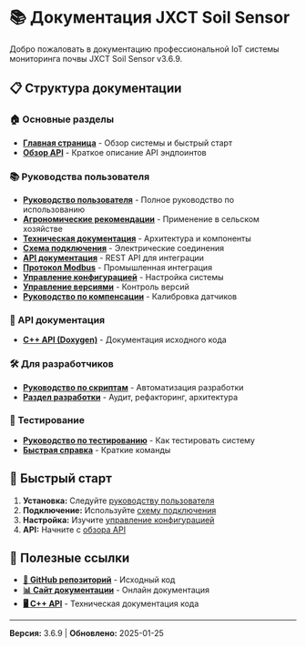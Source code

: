 # 📚 Документация JXCT Soil Sensor

Добро пожаловать в документацию профессиональной IoT системы мониторинга почвы JXCT Soil Sensor v3.6.9.

## 📋 Структура документации

### 🏠 Основные разделы
- **[Главная страница](index.md)** - Обзор системы и быстрый старт
- **[Обзор API](api-overview.md)** - Краткое описание API эндпоинтов

### 📚 Руководства пользователя
- **[Руководство пользователя](manuals/USER_GUIDE.md)** - Полное руководство по использованию
- **[Агрономические рекомендации](manuals/AGRO_RECOMMENDATIONS.md)** - Применение в сельском хозяйстве
- **[Техническая документация](manuals/TECHNICAL_DOCS.md)** - Архитектура и компоненты
- **[Схема подключения](manuals/WIRING_DIAGRAM.md)** - Электрические соединения
- **[API документация](manuals/API.md)** - REST API для интеграции
- **[Протокол Modbus](manuals/MODBUS_PROTOCOL.md)** - Промышленная интеграция
- **[Управление конфигурацией](manuals/CONFIG_MANAGEMENT.md)** - Настройка системы
- **[Управление версиями](manuals/VERSION_MANAGEMENT.md)** - Контроль версий
- **[Руководство по компенсации](manuals/COMPENSATION_GUIDE.md)** - Калибровка датчиков

### 🔌 API документация
- **[C++ API (Doxygen)](https://gfermoto.github.io/soil-sensor-7in1/api/index.html)** - Документация исходного кода

### 🛠️ Для разработчиков
- **[Руководство по скриптам](SCRIPTS_GUIDE.md)** - Автоматизация разработки
- **[Раздел разработки](dev/README.md)** - Аудит, рефакторинг, архитектура

### 🧪 Тестирование
- **[Руководство по тестированию](TESTING_GUIDE.md)** - Как тестировать систему
- **[Быстрая справка](TESTING_QUICK_REFERENCE.md)** - Краткие команды

## 🚀 Быстрый старт

1. **Установка:** Следуйте [руководству пользователя](manuals/USER_GUIDE.md)
2. **Подключение:** Используйте [схему подключения](manuals/WIRING_DIAGRAM.md)
3. **Настройка:** Изучите [управление конфигурацией](manuals/CONFIG_MANAGEMENT.md)
4. **API:** Начните с [обзора API](api-overview.md)

## 🔗 Полезные ссылки

- **[🌱 GitHub репозиторий](https://github.com/Gfermoto/soil-sensor-7in1)** - Исходный код
- **[📊 Сайт документации](https://gfermoto.github.io/soil-sensor-7in1/)** - Онлайн документация
- **[🖥️ C++ API](https://gfermoto.github.io/soil-sensor-7in1/api/index.html)** - Техническая документация кода

---

**Версия:** 3.6.9 | **Обновлено:** 2025-01-25 